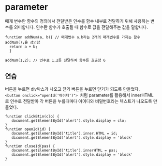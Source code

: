 # parameter

매개 변수란 함수의 정의에서 전달받은 인수를 함수 내부로 전달하기 위해 사용하는 변수를 의미합니다.
인수란 함수가 호출될 때 함수로 값을 전달해주는 값을 말합니다.
```
function addNum(a, b){ // 매개변수 a,b라는 2개의 매개변수를 가지는 함수 addNum();을 정의함  
  return a + b;
  }

addNum(1,2); // 인수로 1,2를 전달하여 함수를 호출함 6
```

## 연습

버튼을 누르면 div박스가 나오고 닫기 버튼을 누르면 닫기가 되도록 만들었다.  
```<button onclick="openId('아이디')"> ```처럼 parameter를 활용해서 innerHTML로 인수로 전달받아 각 버튼을 누를때마다 아이디와 비밀번호라는 텍스트가 나오도록 만들었다.
```
function clickBtin(clo) {
   document.getElementById('alert').style.display = clo;
}
function openId(id) {
   document.getElementById('title').inner.HTML = id;
   dicoment.getElementById('alert').style.display = 'block'
}
function closeId(pas) {
   document.getElementById('title').innerHTML = pas;
   dicoment.getElementById('alert').style.display = 'block'
}
```
